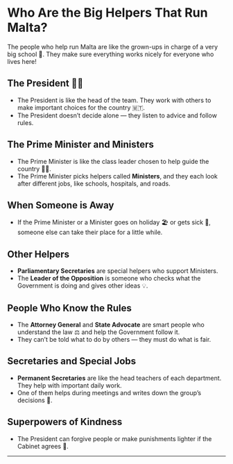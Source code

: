 # Who Are the Big Helpers That Run Malta?

The people who help run Malta are like the grown-ups in charge of a very big school 🏫. They make sure everything works nicely for everyone who lives here!

## The President 👩‍⚖️

- The President is like the head of the team. They work with others to make important choices for the country 🇲🇹.
- The President doesn’t decide alone — they listen to advice and follow rules.

## The Prime Minister and Ministers

- The Prime Minister is like the class leader chosen to help guide the country 🧑‍💼.
- The Prime Minister picks helpers called **Ministers**, and they each look after different jobs, like schools, hospitals, and roads.

## When Someone is Away

- If the Prime Minister or a Minister goes on holiday 🏖️ or gets sick 🤒, someone else can take their place for a little while.

## Other Helpers

- **Parliamentary Secretaries** are special helpers who support Ministers.
- The **Leader of the Opposition** is someone who checks what the Government is doing and gives other ideas 💡.

## People Who Know the Rules

- The **Attorney General** and **State Advocate** are smart people who understand the law ⚖️ and help the Government follow it.
- They can’t be told what to do by others — they must do what is fair.

## Secretaries and Special Jobs

- **Permanent Secretaries** are like the head teachers of each department. They help with important daily work.
- One of them helps during meetings and writes down the group’s decisions 📝.

## Superpowers of Kindness

- The President can forgive people or make punishments lighter if the Cabinet agrees 💖.

---
